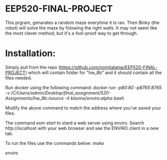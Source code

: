 # EEP520-FINAL-PROJECT
This prgram, genarates a random maze everytime it is ran. Then Binky (the robot) will solve the maze by folowing the right walls. It may not seem like the most clever method, but it's a fool-proof way to get through.  

# Installation:
Simply pull from the repo (https://github.com/nomitalama/EEP520-FINAL-PROJECT) which will contain folder for "hw_8b" and it should contain all the files needed. 

Run docker using the following command: *docker run -p80:80 -p8765:8765 -v /C/Users/admin/Desktop/final_assignment/520-Assignments/hw_8b:/source -it klavins/enviro:alpha bash*

Modify the above command to match the address where you've saved your files. 

The command *esm start* to stard a web server using enviro. Search http://localhost with your web browser and see the ENVIRO client in a new tab. 

To run the files use the commands below:
*make*

*enviro*
